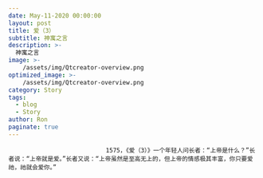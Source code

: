 ```yaml
---
date: May-11-2020 00:00:00
layout: post
title: 爱（3）
subtitle: 神寓之言
description: >-
  神寓之言
image: >-
    /assets/img/Qtcreator-overview.png
optimized_image: >-
    /assets/img/Qtcreator-overview.png
category: Story
tags:
  - blog
  - Story
author: Ron
paginate: true
---
```


							　　1575，《爱（3）》一个年轻人问长者：“上帝是什么？”长者说：“上帝就是爱。”长者又说：“上帝虽然是至高无上的，但上帝的情感极其丰富，你只要爱祂，祂就会爱你。”
							
							
						